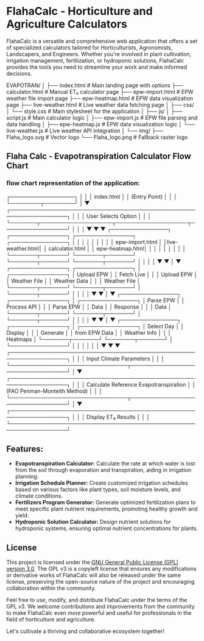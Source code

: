 <!-- @format -->

# FlahaCalc - Horticulture and Agriculture Calculators

FlahaCalc is a versatile and comprehensive web application that offers a set of specialized calculators tailored for Horticulturists, Agronomists, Landscapers, and Engineers. Whether you're involved in plant cultivation, irrigation management, fertilization, or hydroponic solutions, FlahaCalc provides the tools you need to streamline your work and make informed decisions.

EVAPOTRAN/
│
├── index.html # Main landing page with options
├── calculator.html # Manual ET₀ calculator page
├── epw-import.html # EPW weather file import page
├── epw-heatmap.html # EPW data visualization page
├── live-weather.html # Live weather data fetching page
│
├── css/
│ └── style.css # Main stylesheet for the application
│
├── js/
│ ├── script.js # Main calculator logic
│ ├── epw-import.js # EPW file parsing and data handling
│ ├── epw-heatmap.js # EPW data visualization logic
│ └── live-weather.js # Live weather API integration
│
└── img/
├── Flaha_logo.svg # Vector logo
└── Flaha_logo.png # Fallback raster logo

## Flaha Calc - Evapotranspiration Calculator Flow Chart

### flow chart representation of the application:

┌─────────────────┐
│ │
│ index.html │
│ (Entry Point) │
│ │
└────────┬────────┘
│
▼
┌─────────────────────────────────────────────────────────────────┐
│ │
│ User Selects Option │
│ │
└───────┬───────────────────┬───────────────────┬─────────────────┘
│ │ │
▼ ▼ ▼
┌───────────────┐ ┌───────────────┐ ┌───────────────┐ ┌───────────────┐
│ │ │ │ │ │ │ │
│ epw-import.html │ │live-weather.html│ │ calculator.html │ │ epw-heatmap.html│
│ │ │ │ │ │ │ │
└───────┬───────┘ └───────┬───────┘ └───────┬───────┘ └───────┬───────┘
│ │ │ │
▼ ▼ │ ▼
┌───────────────┐ ┌───────────────┐ │ ┌───────────────┐
│ Upload EPW │ │ Fetch Live │ │ │ Upload EPW │
│ Weather File │ │ Weather Data │ │ │ Weather File │
└───────┬───────┘ └───────┬───────┘ │ └───────┬───────┘
│ │ │ │
▼ ▼ │ ▼
┌───────────────┐ ┌───────────────┐ │ ┌───────────────┐
│ Parse EPW │ │ Process API │ │ │ Parse EPW │
│ Data │ │ Response │ │ │ Data │
└───────┬───────┘ └───────┬───────┘ │ └───────┬───────┘
│ │ │ │
▼ ▼ │ ▼
┌───────────────┐ ┌───────────────┐ │ ┌───────────────┐
│ Select Day │ │ Display │ │ │ Generate │
│ from EPW Data │ │ Weather Info │ │ │ Heatmaps │
└───────┬───────┘ └───────┬───────┘ │ └───────────────┘
│ │ │
│ │ │
▼ ▼ ▼
┌─────────────────────────────────────────────────────────────────┐
│ │
│ Input Climate Parameters │
│ │
└───────────────────────────────┬─────────────────────────────────┘
│
▼
┌─────────────────────────────────────────────────────────────────┐
│ │
│ Calculate Reference Evapotranspiration │
│ (FAO Penman-Monteith Method) │
│ │
└───────────────────────────────┬─────────────────────────────────┘
│
▼
┌─────────────────────────────────────────────────────────────────┐
│ │
│ Display ET₀ Results │
│ │
└─────────────────────────────────────────────────────────────────┘

## Features:

- **Evapotranspiration Calculator:** Calculate the rate at which water is lost from the soil through evaporation and transpiration, aiding in irrigation planning.
- **Irrigation Schedule Planner:** Create customized irrigation schedules based on various factors like plant types, soil moisture levels, and climate conditions.
- **Fertilizers Program Generator:** Generate optimized fertilization plans to meet specific plant nutrient requirements, promoting healthy growth and yield.
- **Hydroponic Solution Calculator:** Design nutrient solutions for hydroponic systems, ensuring optimal nutrient concentrations for plants.

## License

This project is licensed under the [GNU General Public License (GPL) version 3.0](https://www.gnu.org/licenses/gpl-3.0.en.html). The GPL v3 is a copyleft license that ensures any modifications or derivative works of FlahaCalc will also be released under the same license, preserving the open-source nature of the project and encouraging collaboration within the community.

Feel free to use, modify, and distribute FlahaCalc under the terms of the GPL v3. We welcome contributions and improvements from the community to make FlahaCalc even more powerful and useful for professionals in the field of horticulture and agriculture.

Let's cultivate a thriving and collaborative ecosystem together!
